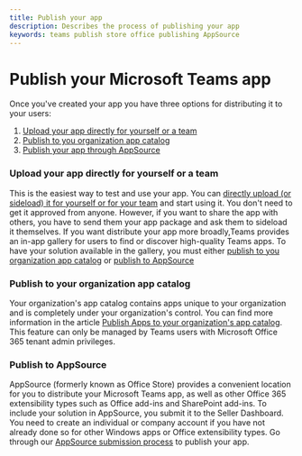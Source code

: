 ```yaml
---
title: Publish your app
description: Describes the process of publishing your app
keywords: teams publish store office publishing AppSource
---
```

# Publish your Microsoft Teams app

Once you've created your app you have three options for distributing it to your users:

1. [Upload your app directly for yourself or a team](#Upload-your-app-directly-for-yourself-or-a-team)
2. [Publish to you organization app catalog](#Publish-to-your-organization-app-catalog)
3. [Publish your app through AppSource](#Publish-to-AppSource)

### Upload your app directly for yourself or a team

This is the easiest way to test and use your app. You can [directly upload (or sideload) it for yourself or for your team](./apps-upload-for-team-and-user.md) and start using it. You don't need to get it approved from anyone. However, if you want to share the app with others, you have to send them your app package and ask them to sideload it themselves. If you want distribute your app more broadly,Teams provides an in-app gallery for users to find or discover high-quality Teams apps. To have your solution available in the gallery, you must either [publish to you organization app catalog](#Publish-to-your-organization-app-catalog) or [publish to AppSource](./appsource-publishing-guidance/publish-on-appsource.md) 

### Publish to your organization app catalog

Your organization's app catalog contains apps unique to your organization and is completely under your organization's control. You can find more information in the article [Publish Apps to your organization's app catalog](/microsoftteams/tenant-apps-catalog-teams). This feature can only be managed by Teams users with Microsoft Office 365 tenant admin privileges.

### Publish to AppSource

AppSource (formerly known as Office Store) provides a convenient location for you to distribute your Microsoft Teams app, as well as other Office 365 extensibility types such as Office add-ins and SharePoint add-ins. To include your solution in AppSource, you submit it to the Seller Dashboard. You need to create an individual or company account if you have not already done so for other Windows apps or Office extensibility types.
Go through our [AppSource submission process](./appsource-publishing-guidance/publish-on-appsource.md) to publish your app.